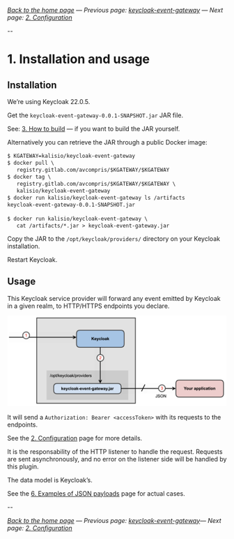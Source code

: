 _[Back to the home page](../README.md)
— Previous page: [keycloak-event-gateway](../README.md)
— Next page: [2. Configuration](./Configuration.md)_

--

# 1. Installation and usage

## Installation

We’re using Keycloak 22.0.5.

Get the `keycloak-event-gateway-0.0.1-SNAPSHOT.jar`
JAR file.

See: [3. How to build](Build.md)  — if you want to
build the JAR yourself.

Alternatively you can retrieve the JAR through a
public Docker image:

```shell
$ KGATEWAY=kalisio/keycloak-event-gateway
$ docker pull \
   registry.gitlab.com/avcompris/$KGATEWAY/$KGATEWAY
$ docker tag \
   registry.gitlab.com/avcompris/$KGATEWAY/$KGATEWAY \
   kalisio/keycloak-event-gateway
$ docker run kalisio/keycloak-event-gateway ls /artifacts
keycloak-event-gateway-0.0.1-SNAPSHOT.jar

$ docker run kalisio/keycloak-event-gateway \
   cat /artifacts/*.jar > keycloak-event-gateway.jar
```


Copy the JAR to the `/opt/keycloak/providers/`
directory on your Keycloak installation.

Restart Keycloak.

## Usage

This Keycloak service provider will forward
any event emitted by Keycloak in a given realm,
to HTTP/HTTPS endpoints you declare.


![Diagram](diagrams/png/keycloak_event_gateway_usage.png)


It will send a
`Authorization: Bearer <accessToken>` with its
requests to the endpoints.

See the [2. Configuration](Configuration.md) page for more details.

It is the responsability of the HTTP
listener to
handle the request.
Requests are sent asynchronously, 
and no error on the listener side will be handled by
this plugin.

The data model is Keycloak’s.

See the [6. Examples of JSON payloads](Examples.md) page for actual cases.


--

_[Back to the home page](../README.md)
— Previous page: [keycloak-event-gateway](../README.md)— Next page: [2. Configuration](./Configuration.md)_
